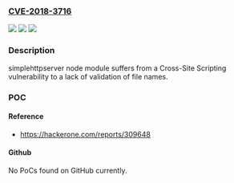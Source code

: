 ### [CVE-2018-3716](https://cve.mitre.org/cgi-bin/cvename.cgi?name=CVE-2018-3716)
![](https://img.shields.io/static/v1?label=Product&message=simplehttpserver%20node%20module&color=blue)
![](https://img.shields.io/static/v1?label=Version&message=n%2Fa&color=blue)
![](https://img.shields.io/static/v1?label=Vulnerability&message=Cross-site%20Scripting%20(XSS)%20-%20Generic%20(CWE-79)&color=brighgreen)

### Description

simplehttpserver node module suffers from a Cross-Site Scripting vulnerability to a lack of validation of file names.

### POC

#### Reference
- https://hackerone.com/reports/309648

#### Github
No PoCs found on GitHub currently.

